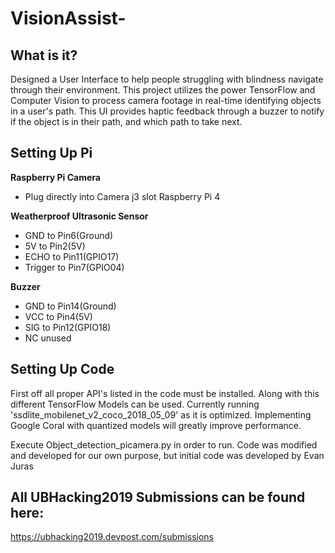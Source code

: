 # VisionAssist-

## What is it? 
Designed a User Interface to help people struggling with blindness navigate through their environment. This project utilizes the power TensorFlow and Computer Vision to process camera footage in real-time identifying objects in a user's path. This UI provides haptic feedback through a buzzer to notify if the object is in their path, and which path to take next. 

## Setting Up Pi 
**Raspberry Pi Camera**
- Plug directly into Camera j3 slot Raspberry Pi 4

**Weatherproof Ultrasonic Sensor**
- GND to Pin6(Ground)
- 5V to Pin2(5V)
- ECHO to Pin11(GPIO17)
- Trigger to Pin7(GPIO04)

**Buzzer** 
- GND to Pin14(Ground)
- VCC to Pin4(5V)
- SIG to Pin12(GPIO18)
- NC unused 

## Setting Up Code 
First off all proper API's listed in the code must be installed. Along with this different TensorFlow Models can be used. Currently running 'ssdlite_mobilenet_v2_coco_2018_05_09' as it is optimized. Implementing Google Coral with quantized models will greatly improve performance. 

Execute Object_detection_picamera.py in order to run. 
Code was modified and developed for our own purpose, but initial code was developed by Evan Juras


## All UBHacking2019 Submissions can be found here: ##
https://ubhacking2019.devpost.com/submissions

